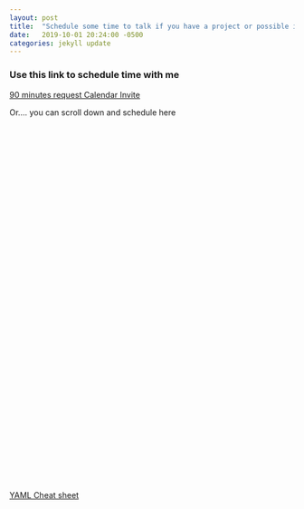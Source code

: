 ```yaml
---
layout: post
title:  "Schedule some time to talk if you have a project or possible interesting job for me"
date:   2019-10-01 20:24:00 -0500
categories: jekyll update
---
```



### Use this link to schedule time with me


[90 minutes request Calendar Invite](https://calendly.com/coreymalbright/90-minute-block)

Or....  you can scroll down and schedule here

<!-- Calendly inline widget begin -->
<div class="calendly-inline-widget" data-url="https://calendly.com/coreymalbright/90-minute-block?hide_event_type_details=1&hide_gdpr_banner=1" style="min-width:320px;height:630px;"></div>
<script type="text/javascript" src="https://assets.calendly.com/assets/external/widget.js" async></script>
<!-- Calendly inline widget end -->











[YAML Cheat sheet](https://learn-the-web.algonquindesign.ca/topics/markdown-yaml-cheat-sheet/#yaml)

